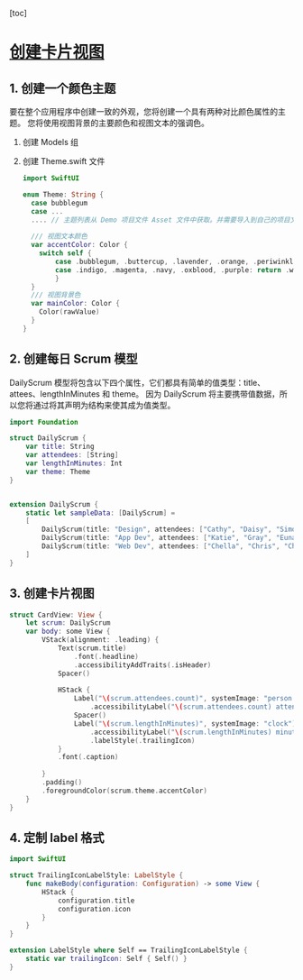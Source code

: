 [toc]

# [创建卡片视图](https://developer.apple.com/tutorials/app-dev-training/creating-a-card-view)

## 1. 创建一个颜色主题

要在整个应用程序中创建一致的外观，您将创建一个具有两种对比颜色属性的主题。 您将使用视图背景的主要颜色和视图文本的强调色。

1. 创建 Models 组

2. 创建 Theme.swift 文件

   ```swift
   import SwiftUI
   
   enum Theme: String {
     case bubblegum
     case ...
     .... // 主题列表从 Demo 项目文件 Asset 文件中获取。并需要导入到自己的项目文件中 
     
     /// 视图文本颜色
     var accentColor: Color {
       switch self {
           case .bubblegum, .buttercup, .lavender, .orange, .periwinkle, .poppy, .seafoam, .sky, .tan, .teal, .yellow: return .black
           case .indigo, .magenta, .navy, .oxblood, .purple: return .white
           }
     }
     /// 视图背景色
     var mainColor: Color {
       Color(rawValue)
     }
   }
   ```

   

## 2. 创建每日 Scrum 模型

DailyScrum 模型将包含以下四个属性，它们都具有简单的值类型：title、attees、lengthInMinutes 和 theme。 因为 DailyScrum 将主要携带值数据，所以您将通过将其声明为结构来使其成为值类型。

```swift
import Foundation

struct DailyScrum {
    var title: String
    var attendees: [String]
    var lengthInMinutes: Int
    var theme: Theme
}


extension DailyScrum {
    static let sampleData: [DailyScrum] =
    [
        DailyScrum(title: "Design", attendees: ["Cathy", "Daisy", "Simon", "Jonathan"], lengthInMinutes: 10, theme: .yellow),
        DailyScrum(title: "App Dev", attendees: ["Katie", "Gray", "Euna", "Luis", "Darla"], lengthInMinutes: 5, theme: .orange),
        DailyScrum(title: "Web Dev", attendees: ["Chella", "Chris", "Christina", "Eden", "Karla", "Lindsey", "Aga", "Chad", "Jenn", "Sarah"], lengthInMinutes: 5, theme: .poppy)
    ]
}
```

## 3. 创建卡片视图

```swift
struct CardView: View {
    let scrum: DailyScrum
    var body: some View {
        VStack(alignment: .leading) {
            Text(scrum.title)
                .font(.headline)
                .accessibilityAddTraits(.isHeader)
            Spacer()
            
            HStack {
                Label("\(scrum.attendees.count)", systemImage: "person.3")
                    .accessibilityLabel("\(scrum.attendees.count) attendees")
                Spacer()
                Label("\(scrum.lengthInMinutes)", systemImage: "clock")
                    .accessibilityLabel("\(scrum.lengthInMinutes) minute meeting")
                    .labelStyle(.trailingIcon)
            }
            .font(.caption)
                
        }
        .padding()
        .foregroundColor(scrum.theme.accentColor)
    }
}
```

## 4. 定制 label 格式

```swift
import SwiftUI

struct TrailingIconLabelStyle: LabelStyle {
    func makeBody(configuration: Configuration) -> some View {
        HStack {
            configuration.title
            configuration.icon
        }
    }
}

extension LabelStyle where Self == TrailingIconLabelStyle {
    static var trailingIcon: Self { Self() }
}
```

